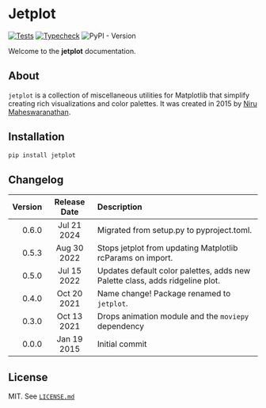 # Jetplot


[![Tests](https://github.com/nirum/jetplot/actions/workflows/ci.yml/badge.svg)](https://github.com/nirum/jetplot/actions/workflows/ci.yml)
[![Typecheck](https://github.com/nirum/jetplot/actions/workflows/typecheck.yml/badge.svg)](https://github.com/nirum/jetplot/actions/workflows/typecheck.yml)
![PyPI - Version](https://img.shields.io/pypi/v/jetplot)

Welcome to the **jetplot** documentation.

## About

`jetplot` is a collection of miscellaneous utilities for Matplotlib that simplify creating rich visualizations and color palettes. It was created in 2015 by [Niru Maheswaranathan](https://niru.dev).


## Installation

```bash
pip install jetplot
```

## Changelog

| Version | Release Date | Description                                                                                                                                                                                                     |
| ------: | :----------: | :-------------------------------------------------------------------------------------------------------------------------------------------------------------------------------------------------------------- |
| 0.6.0   | Jul 21 2024  | Migrated from setup.py to pyproject.toml.                                                                                                                                                     |
| 0.5.3   | Aug 30 2022  | Stops jetplot from updating Matplotlib rcParams on import.                                                                                                                                                     |
| 0.5.0   | Jul 15 2022  | Updates default color palettes, adds new Palette class, adds ridgeline plot.                                                                                                                                                     |
| 0.4.0   | Oct 20 2021  | Name change! Package renamed to `jetplot`.                                                                                                                                                       |
| 0.3.0   | Oct 13 2021  | Drops animation module and the `moviepy` dependency                                                                                                                                                             |
| 0.0.0   | Jan 19 2015  | Initial commit                                                                                                                                                                                                  |

## License

MIT. See [`LICENSE.md`](./LICENSE.md)
